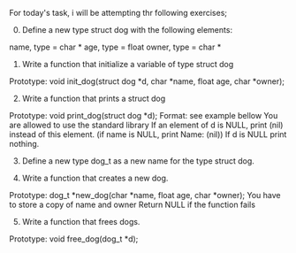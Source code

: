 For today's task, i will be attempting thr following exercises;

0. Define a new type struct dog with the following elements:

name, type = char *
age, type = float
owner, type = char *

1. Write a function that initialize a variable of type struct dog

Prototype: void init_dog(struct dog *d, char *name, float age, char *owner);

2. Write a function that prints a struct dog

Prototype: void print_dog(struct dog *d);
Format: see example bellow
You are allowed to use the standard library
If an element of d is NULL, print (nil) instead of this element. (if name is NULL, print Name: (nil))
If d is NULL print nothing.

3. Define a new type dog_t as a new name for the type struct dog.

4. Write a function that creates a new dog.

Prototype: dog_t *new_dog(char *name, float age, char *owner);
You have to store a copy of name and owner
Return NULL if the function fails

5. Write a function that frees dogs.

Prototype: void free_dog(dog_t *d);
